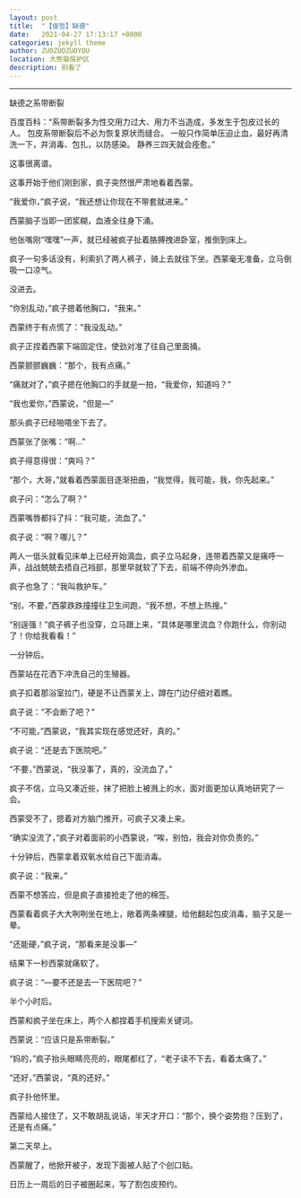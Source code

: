 ```yaml
---
layout: post
title:  "【俊哲】缺德"
date:   2021-04-27 17:13:17 +0800
categories: jekyll theme
author: ZUOZUOZUOYOU
location: 大熊猫保护区
description: 别看了
---
```

---
缺德之系带断裂

百度百科：“系带断裂多为性交用力过大、用力不当造成，多发生于包皮过长的人。 包皮系带断裂后不必为恢复原状而缝合。 一般只作简单压迫止血，最好再清洗一下，并消毒、包扎，以防感染。 静养三四天就会痊愈。”

这事很离谱。

这事开始于他们刚到家，疯子突然很严肃地看着西蒙。

“我爱你，”疯子说，“我还想让你现在不带套就进来。”

西蒙脑子当即一团浆糊，血液全往身下涌。

他张嘴刚“嘿嘿”一声，就已经被疯子扯着胳膊拽进卧室，推倒到床上。

疯子一句多话没有，利索扒了两人裤子，骑上去就往下坐。西蒙毫无准备，立马倒吸一口凉气。

没进去。

“你别乱动，”疯子摁着他胸口，“我来。”

西蒙终于有点慌了：“我没乱动。”

疯子正捏着西蒙下端固定住，使劲对准了往自己里面捅。

西蒙颤颤巍巍：“那个，我有点痛。”

“痛就对了，”疯子摁在他胸口的手就是一拍，“我爱你，知道吗？”

“我也爱你，”西蒙说，“但是—”

那头疯子已经啪嗒坐下去了。

西蒙张了张嘴：“啊…”

疯子得意得很：“爽吗？”

“那个，大哥，”就看着西蒙面目逐渐扭曲，“我觉得，我可能，我，你先起来。”

疯子问：“怎么了啊？”

西蒙嘴唇都抖了抖：“我可能，流血了。”

疯子说：“啊？哪儿？”

两人一低头就看见床单上已经开始滴血，疯子立马起身，连带着西蒙又是痛呼一声，战战兢兢去捂自己裆部，那里早就软了下去，前端不停向外渗血。

疯子也急了：“我叫救护车。”

“别，不要，”西蒙跌跌撞撞往卫生间跑，“我不想，不想上热搜。”

“别逞强！”疯子裤子也没穿，立马跟上来，“具体是哪里流血？你跑什么，你别动了！你给我看看！”

一分钟后。

西蒙站在花洒下冲洗自己的生殖器。

疯子扣着那浴室拉门，硬是不让西蒙关上，蹲在门边仔细对着瞧。

疯子说：“不会断了吧？”

“不可能，”西蒙说，“我其实现在感觉还好，真的。”

疯子说：“还是去下医院吧。”

“不要，”西蒙说，“我没事了，真的，没流血了。”

疯子不信，立马又凑近些，抹了把脸上被溅上的水，面对面更加认真地研究了一会。

西蒙受不了，摁着对方脑门推开，可疯子又凑上来。

“确实没流了，”疯子对着面前的小西蒙说，“唉，别怕，我会对你负责的。”

十分钟后，西蒙拿着双氧水给自己下面消毒。

疯子说：“我来。”

西蒙不想答应，但是疯子直接抢走了他的棉签。

西蒙看着疯子大大咧咧坐在地上，敞着两条裸腿，给他翻起包皮消毒，脑子又是一晕。

“还能硬，”疯子说，“那看来是没事—”

结果下一秒西蒙就痛软了。

疯子说：“—要不还是去一下医院吧？”

半个小时后。

西蒙和疯子坐在床上，两个人都捏着手机搜索关键词。

西蒙说：“应该只是系带断裂。”

“妈的，”疯子抬头眼睛亮亮的，眼尾都红了，“老子读不下去，看着太痛了。”

“还好，”西蒙说，“真的还好。”

疯子扑他怀里。

西蒙给人接住了，又不敢胡乱说话，半天才开口：“那个，换个姿势抱？压到了，还是有点痛。”

第二天早上。

西蒙醒了，他掀开被子，发现下面被人贴了个创口贴。

日历上一周后的日子被圈起来，写了割包皮预约。
